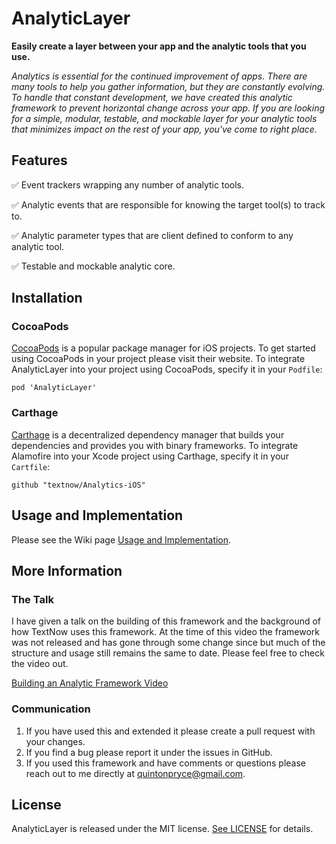 # AnalyticLayer
**Easily create a layer between your app and the analytic tools that you use.**



*Analytics is essential for the continued improvement of apps. There are many tools to help you gather information, but they are constantly evolving. To handle that constant development, we have created this analytic framework to prevent horizontal change across your app. If you are looking for a simple, modular, testable, and mockable layer for your analytic tools that minimizes impact on the rest of your app, you've come to right place.*


## Features

✅  Event trackers wrapping any number of analytic tools.

✅  Analytic events that are responsible for knowing the target tool(s) to track to.

✅  Analytic parameter types that are client defined to conform to any analytic tool.

✅  Testable and mockable analytic core.

## Installation
### CocoaPods

[CocoaPods](https://cocoapods.org/)  is a popular package manager for iOS projects. To get started using CocoaPods in your project please visit their website. To integrate AnalyticLayer into your project using CocoaPods, specify it in your  `Podfile`:

```
pod 'AnalyticLayer'
```

### Carthage

[Carthage](https://github.com/Carthage/Carthage) is a decentralized dependency manager that builds your dependencies and provides you with binary frameworks. To integrate Alamofire into your Xcode project using Carthage, specify it in your `Cartfile`:

```
github "textnow/Analytics-iOS"
```

## Usage and Implementation
Please see the Wiki page [Usage and Implementation](https://github.com/textnow/Analytics-iOS/wiki/Usage-and-Implementation).

## More Information
### The Talk
I have given a talk on the building of this framework and the background of how TextNow uses this framework. At the time of this video the framework was not released and has gone through some change since but much of the structure and usage still remains the same to date. Please feel free to check the video out.

[Building an Analytic Framework Video](https://www.youtube.com/watch?v=fjqnoQY72AU&feature=youtu.be)
### Communication

1. If you have used this and extended it please create a pull request with your changes.
2. If you find a bug please report it under the issues in GitHub.
3. If you used this framework and have comments or questions please reach out to me directly at quintonpryce@gmail.com.

## License

AnalyticLayer is released under the MIT license.  [See LICENSE](https://github.com/textnow/Analytics-iOS/blob/master/LICENSE)  for details.
